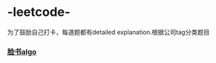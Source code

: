 # -leetcode-
为了鼓励自己打卡，每道题都有detailed explanation.根据公司tag分类题目


### [脸书algo](https://github.com/slayAlphalu/LeetCode/tree/master/LeetCode%20algo%20Facebook)
